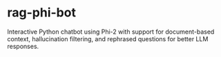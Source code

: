 # rag-phi-bot
Interactive Python chatbot using Phi-2 with support for document-based context, hallucination filtering, and rephrased questions for better LLM responses.
